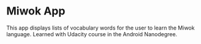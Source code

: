 Miwok App
===================================

This app displays lists of vocabulary words for the user to learn the Miwok language.
Learned with Udacity course in the Android Nanodegree.

